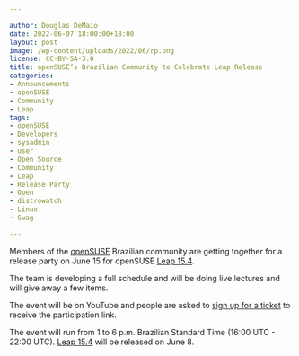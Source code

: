 ```yaml
---

author: Douglas DeMaio
date: 2022-06-07 18:00:00+18:00
layout: post
image: /wp-content/uploads/2022/06/rp.png
license: CC-BY-SA-3.0
title: openSUSE’s Brazilian Community to Celebrate Leap Release
categories:
- Announcements
- openSUSE
- Community
- Leap
tags:
- openSUSE
- Developers
- sysadmin
- user
- Open Source
- Community
- Leap
- Release Party
- Open
- distrowatch
- Linux
- Swag

---
```


Members of the [openSUSE](https://www.opensuse.org/) Brazilian community are getting together for a release party on June 15 for openSUSE [Leap 15.4](https://get.opensuse.org/leap/).

The team is developing a full schedule and will be doing live lectures and will give away a few items.

The event will be on YouTube and people are asked to [sign up for a ticket](https://www.eventbrite.com/e/lancamento-opensuse-leap-154-tickets-356824390357) to receive the participation link.

The event will run from 1 to 6 p.m. Brazilian Standard Time (16:00 UTC - 22:00 UTC). [Leap 15.4](https://get.opensuse.org/leap/) will be released on June 8.

<meta name="openSUSE, Leap, Developers, sysadmin, user, Open Source, community, release party, sign up" content="HTML,CSS,XML,JavaScript">
